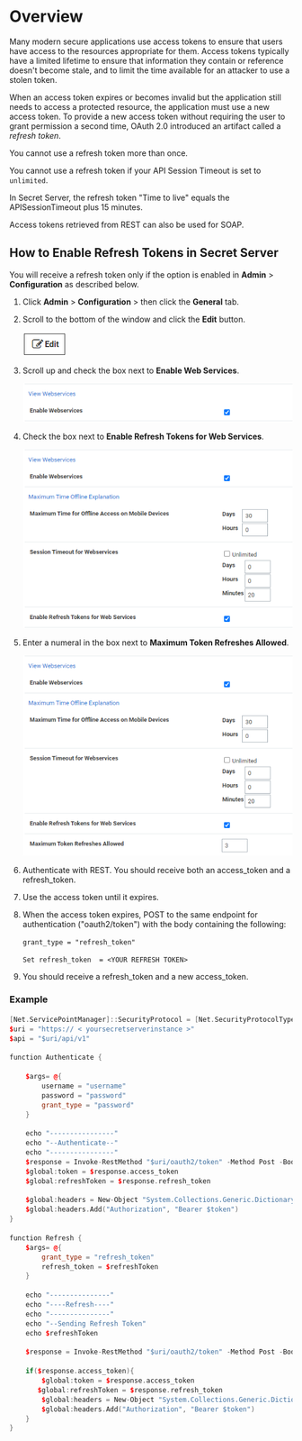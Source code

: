 [title]: # (How to Enable Refresh Tokens for Web Services)
[tags]: # (authentication,refresh token,access token,web services)
[priority]: # (1000)

# Overview

Many modern secure applications use access tokens to ensure that users have access to the resources appropriate for them. Access tokens typically have a limited lifetime to ensure that information they contain or reference doesn't become stale, and to limit the time available for an attacker to use a stolen token.

When an access token expires or becomes invalid but the application still needs to access a protected resource, the application must use a new access token. To provide a new access token without requiring the user to grant permission a second time, OAuth 2.0 introduced an artifact called a *refresh token*.

You cannot use a refresh token more than once.

You cannot use a refresh token if your API Session Timeout is set to `unlimited`.

In Secret Server, the refresh token "Time to live" equals the APISessionTimeout plus 15 minutes.

Access tokens retrieved from REST can also be used for SOAP.

## How to Enable Refresh Tokens in Secret Server

You will receive a refresh token only if the option is enabled in **Admin** > **Configuration** as described below.

1. Click **Admin** > **Configuration** > then click the **General** tab.
1. Scroll to the bottom of the window and click the **Edit** button.

   ![image-refresh-token-edit](images/refresh-token-edit.png)

1. Scroll up and check the box next to **Enable Web Services**.

   ![image-refresh-token-webservices-enable](images/refresh-token-webservices-enable.png)

1. Check the box next to **Enable Refresh Tokens for Web Services**.

   ![image-refresh-token-enable](images/refresh-token-enable.png)

1. Enter a numeral in the box next to **Maximum Token Refreshes Allowed**.

   ![image-refresh-token-maximum-refreshes](images/refresh-token-maximum-refreshes.png)

1. Authenticate with REST. You should receive both an access_token and a refresh_token.
1. Use the access token until it expires.
1. When the access token expires, POST to the same endpoint for authentication ("oauth2/token") with the body containing the following:

   `grant_type = "refresh_token"`

   `Set refresh_token  = <YOUR REFRESH TOKEN>`
1. You should receive a refresh_token and a new access_token.

### Example

````c++
[Net.ServicePointManager]::SecurityProtocol = [Net.SecurityProtocolType]::Tls12
$uri = "https:// < yoursecretserverinstance >"
$api = "$uri/api/v1"

function Authenticate {

    $args= @{
        username = "username"
        password = "password"
        grant_type = "password"
    }
  
    echo "----------------"
    echo "--Authenticate--"
    echo "----------------"
    $response = Invoke-RestMethod "$uri/oauth2/token" -Method Post -Body $args -ContentType "application/json"
    $global:token = $response.access_token
    $global:refreshToken = $response.refresh_token

    $global:headers = New-Object "System.Collections.Generic.Dictionary[[String],[String]]"
    $global:headers.Add("Authorization", "Bearer $token")
}

function Refresh {
    $args= @{
        grant_type = "refresh_token"
        refresh_token = $refreshToken
    }
  
    echo "---------------"
    echo "----Refresh----"
    echo "---------------"
    echo "--Sending Refresh Token"
    echo $refreshToken   
 
    $response = Invoke-RestMethod "$uri/oauth2/token" -Method Post -Body $args -ContentType "application/json"

    if($response.access_token){
        $global:token = $response.access_token
       $global:refreshToken = $response.refresh_token
        $global:headers = New-Object "System.Collections.Generic.Dictionary[[String],[String]]"
        $global:headers.Add("Authorization", "Bearer $token")
    }
}
````
